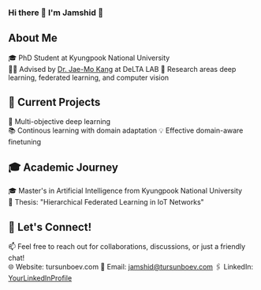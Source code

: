 ### Hi there 👋 I'm Jamshid 🚀

## About Me
🎓 PhD Student at Kyungpook National University  
👨‍🎓 Advised by [Dr. Jae-Mo Kang](https://sites.google.com/view/jmkang) at DeLTA LAB
🔬 Research areas deep learning, federated learning, and computer vision 

## 🚀 Current Projects
🤖 Multi-objective deep learning  
📚 Continous learning with domain adaptation
💡 Effective domain-aware finetuning   

## 🎓 Academic Journey
🎓 Master's in Artificial Intelligence from Kyungpook National University  
📑 Thesis: "Hierarchical Federated Learning in IoT Networks"  

## 🤝 Let's Connect!
📫 Feel free to reach out for collaborations, discussions, or just a friendly chat!  
🌐 Website: tursunboev.com
📧 Email: jamshid@tursunboev.com
🖇 LinkedIn: [YourLinkedInProfile](https://www.linkedin.com/in/jamshid-tursunboev-73b547199)
